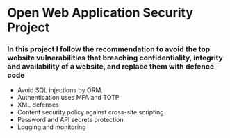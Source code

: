 <h1>Open Web Application Security Project </h1>

### In this project I follow the recommendation to avoid the top website vulnerabilities that breaching confidentiality, integrity and availability of a website, and replace them with defence code

* Avoid SQL injections by ORM. <br>
* Authentication uses MFA and TOTP  <br>
* XML defenses  <br>
* Content security policy against cross-site scripting
* Password and API secrets protection
* Logging and monitoring




